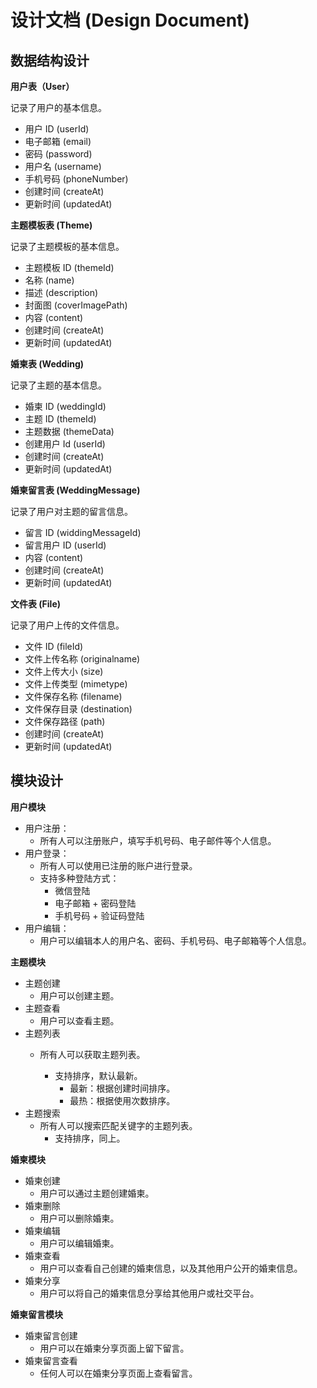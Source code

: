 # 设计文档 (Design Document)

## 数据结构设计

**用户表（User）**

记录了用户的基本信息。

- 用户 ID (userId)
- 电子邮箱 (email)
- 密码 (password)
- 用户名 (username)
- 手机号码 (phoneNumber)
- 创建时间 (createAt)
- 更新时间 (updatedAt)



**主题模板表 (Theme)**

记录了主题模板的基本信息。

* 主题模板 ID (themeId)
* 名称 (name)
* 描述 (description)
* 封面图 (coverImagePath)
* 内容 (content)
* 创建时间 (createAt)
* 更新时间 (updatedAt)



**婚柬表 (Wedding)**

记录了主题的基本信息。

* 婚柬 ID (weddingId)
* 主题 ID (themeId)
* 主题数据 (themeData)
* 创建用户 Id (userId)
* 创建时间 (createAt)
* 更新时间 (updatedAt)



**婚柬留言表 (WeddingMessage)**

记录了用户对主题的留言信息。

* 留言 ID (widdingMessageId)
* 留言用户 ID (userId)
* 内容 (content)
* 创建时间 (createAt)
* 更新时间 (updatedAt)



**文件表 (File)**

记录了用户上传的文件信息。

* 文件 ID (fileId)
* 文件上传名称 (originalname)
* 文件上传大小 (size)
* 文件上传类型 (mimetype)
* 文件保存名称 (filename)
* 文件保存目录 (destination)
* 文件保存路径 (path)
* 创建时间 (createAt)
* 更新时间 (updatedAt)



## 模块设计

**用户模块**

- 用户注册：
  - 所有人可以注册账户，填写手机号码、电子邮件等个人信息。
- 用户登录：
  - 所有人可以使用已注册的账户进行登录。
  - 支持多种登陆方式：
    - 微信登陆
    - 电子邮箱 + 密码登陆
    - 手机号码 + 验证码登陆
- 用户编辑：
  - 用户可以编辑本人的用户名、密码、手机号码、电子邮箱等个人信息。



**主题模块**

* 主题创建
  * 用户可以创建主题。
* 主题查看
  * 用户可以查看主题。
* 主题列表
  * 所有人可以获取主题列表。
  
    * 支持排序，默认最新。
      * 最新：根据创建时间排序。
      * 最热：根据使用次数排序。
* 主题搜索
  * 所有人可以搜索匹配关键字的主题列表。
    * 支持排序，同上。



**婚柬模块**

* 婚柬创建
  * 用户可以通过主题创建婚柬。
* 婚柬删除
  * 用户可以删除婚柬。
* 婚柬编辑
  * 用户可以编辑婚柬。
* 婚柬查看
  * 用户可以查看自己创建的婚柬信息，以及其他用户公开的婚柬信息。
* 婚柬分享
  * 用户可以将自己的婚柬信息分享给其他用户或社交平台。



**婚柬留言模块**

- 婚柬留言创建
  - 用户可以在婚柬分享页面上留下留言。
- 婚柬留言查看
  - 任何人可以在婚柬分享页面上查看留言。


